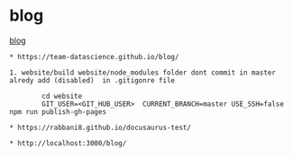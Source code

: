 # blog

[blog](https://team-datascience.github.io/blog/)

    * https://team-datascience.github.io/blog/

    1. website/build website/node_modules folder dont commit in master alredy add (disabled)  in .gitigonre file 

    
        
``` 
        cd website
        GIT_USER=<GIT_HUB_USER>  CURRENT_BRANCH=master USE_SSH=false npm run publish-gh-pages 

```        

    * https://rabbani8.github.io/docusaurus-test/

    * http://localhost:3000/blog/
